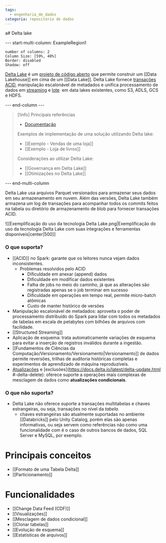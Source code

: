 ```yaml
---
tags:
  - engenharia_de_dados
categoria: repositório de dados
---
```

a# Delta lake

--- start-multi-column: ExampleRegion1  
```column-settings  
number of columns: 2
Column Size: [59%, 40%]
Border: disabled
Shadow: off
```

[Delta Lake](https://delta.io/) é um [projeto de código aberto](https://github.com/delta-io/delta) que permite construir um [[Data Lakehouse]] em cima de um [[Data Lake]]. Delta Lake fornece [transações ACID](https://docs.delta.io/latest/concurrency-control.html), manipulação escalonável de metadados e unifica processamento de dados em [streaming](https://docs.delta.io/latest/delta-streaming.html) e [lote](https://docs.delta.io/latest/delta-batch.html)  em data lakes existentes, como S3, ADLS, GCS e HDFS.

--- end-column ---

> [!info] Principais referências
> - [Documentação](https://delta.io/learn)
> 
> Exemplos de implementação de uma solução utilizando Delta lake:
> - [[Exemplo - Vendas de uma loja]]
> - [[Exemplo - Loja de livros]]
> 
> Considerações ao utilizar Delta Lake:
> - [[Governança em Delta Lake]]
> - [[Otimizações no Delta Lake]]
> 

--- end-multi-column

Delta Lake usa arquivos Parquet versionados para armazenar seus dados em seu armazenamento em nuvem. Além das versões, Delta Lake também armazena um log de transações para acompanhar todos os commits feitos na tabela ou diretório de armazenamento de blob para fornecer transações ACID.

![[Exemplificação do uso da tecnologia Delta Lake.png|Exemplificação do uso da tecnologia Delta Lake com suas integrações e ferramentas disponíveis|center|500]]

### O que suporta?

- [[ACID]] no Spark: garante que os leitores nunca vejam dados inconsistentes.
	- Problemas resolvidos pelo ACID
		- Dificuldade em anexar (append) dados
		- Dificuldade em modificar dados existentes
		- Falha de jobs no meio do caminho, já que as alterações são registradas apenas se o job terminar em sucesso
		- Dificuldade em operações em tempo real, permite micro-batch atômicas
		- Custo de manter histórico de versões
- Manipulação escalonável de metadados: aproveita o poder de processamento distribuído do Spark para lidar com todos os metadados de tabelas em escala de petabytes com bilhões de arquivos com facilidade.
- [[Structured Streaming]]
- Aplicação de esquema: trata automaticamente variações de esquema para evitar a inserção de registros inválidos durante a ingestão.
- [[Fundamentos de Ciências da Computação/Versionamento/Versionamento|Versionamento]] de dados permite reversões, trilhas de auditoria históricas completas e experimentos de aprendizado de máquina reproduzíveis.
- [Atualizações](https://docs.delta.io/latest/delta-update.html#-delta-merge) e [exclusões](https://docs.delta.io/latest/delta-update.html #-delta-delete): oferece suporte a operações mais complexas de mesclagem de dados como **atualizações condicionais**.

### O que não suporta?

- Delta Lake não oferece suporte a transações multitabelas e chaves estrangeiras, ou seja, transações no nível da _tabela_.
	- chaves estrangeiras são atualmente suportadas no ambiente [[Databricks]] pelo Unity Catalog, porém elas são apenas informativas, ou seja servem como referências não como uma funcionalidade com é o caso de outros bancos de dados, SQL Server e MySQL, por exemplo.


# Principais conceitos

- [[Formato de uma Tabela Delta]]
- [[Particionamento]]

# Funcionalidades

- [[Change Data Feed (CDF)]]
- [[Visualizações]]
- [[Mesclagem de dados condicional]]
- [[Clonar tabelas]]
- [[Evolução de esquema]]
- [[Estatísticas de arquivos]]
